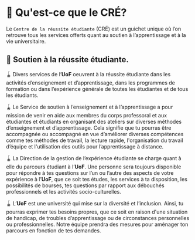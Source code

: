 # 🚀 Qu'est-ce que le CRÉ?

Le `Centre de la réussite étudiante` (CRÉ) est un guichet unique où l’on retrouve tous les services offerts quant au soutien à l’apprentissage et à la vie universitaire.

## 🎉 Soutien à la réussite étudiante.

🪀 Divers services de l’**UoF** oeuvrent à la réussite étudiante dans les activités d’enseignement et d’apprentissage, dans les programmes de formation ou dans l’expérience générale de toutes les étudiantes et de tous les étudiants.

🪀 Le Service de soutien à l’enseignement et à l’apprentissage a pour mission de venir en aide aux membres du corps professoral et aux étudiantes et étudiants en organisant des ateliers sur diverses méthodes d’enseignement et d’apprentissage. Cela signifie que tu pourras être accompagnée ou accompagné en vue d’améliorer diverses compétences comme tes méthodes de travail, la lecture rapide, l'organisation du travail d’équipe et l'utilisation des outils pour l’apprentissage à distance.

🪀 La Direction de la gestion de l’expérience étudiante se charge quant à elle du parcours étudiant à l’**UoF**. Une personne sera toujours disponible pour répondre à tes questions sur l’un ou l’autre des aspects de votre expérience à l’**UoF**, que ce soit tes études, les services à ta disposition, les possibilités de bourses, tes questions par rapport aux débouchés professionnels et les activités socio-culturelles.

🪀 L’**UoF** est une université qui mise sur la diversité et l’inclusion. Ainsi, tu pourras exprimer tes besoins propres, que ce soit en raison d'une situation de handicap, de troubles d’apprentissage ou de circonstances personnelles ou professionnelles. Notre équipe prendra des mesures pour aménager ton parcours en fonction de tes demandes.

